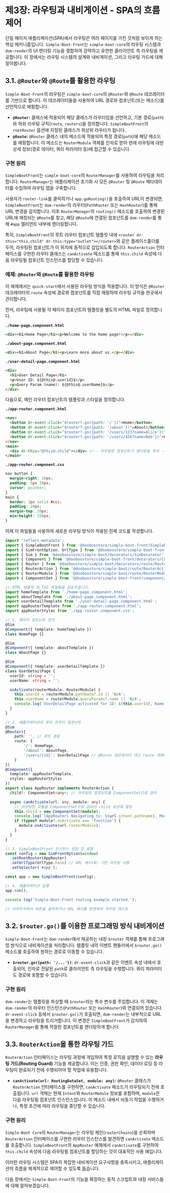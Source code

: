# 제3장: 라우팅과 내비게이션 - SPA의 흐름 제어

단일 페이지 애플리케이션(SPA)에서 라우팅은 여러 페이지를 가진 것처럼 보이게 하는 핵심 메커니즘입니다. `Simple-Boot-Front`는 `simple-boot-core`의 라우팅 시스템과 `dom-render`의 UI 렌더링 기능을 결합하여 강력하고 유연한 클라이언트 측 라우팅을 제공합니다. 이 장에서는 라우팅 시스템의 설계와 내비게이션, 그리고 라우팅 가드에 대해 알아봅니다.

## 3.1. `@Router`와 `@Route`를 활용한 라우팅

`Simple-Boot-Front`의 라우팅은 `simple-boot-core`의 `@Router`와 `@Route` 데코레이터를 기반으로 합니다. 이 데코레이터들을 사용하여 URL 경로와 컴포넌트(또는 메소드)를 선언적으로 매핑합니다.

-   **`@Router`:** 클래스에 적용되어 해당 클래스가 라우터임을 선언하고, 기본 경로(`path`)와 하위 라우팅 규칙(`route`, `routers`)을 정의합니다. `SimpleBootFront`의 `rootRouter` 옵션에 지정된 클래스가 최상위 라우터가 됩니다.
-   **`@Route`:** `@Router` 클래스 내의 메소드에 적용되어 특정 경로(`path`)에 해당 메소드를 매핑합니다. 이 메소드는 `RouterModule` 객체를 인자로 받아 현재 라우팅에 대한 상세 정보(경로 데이터, 쿼리 파라미터 등)에 접근할 수 있습니다.

### 구현 원리

`SimpleBootFront`는 `simple-boot-core`의 `RouterManager`를 사용하여 라우팅을 처리합니다. `RouterManager`는 애플리케이션 초기화 시 모든 `@Router` 및 `@Route` 메타데이터를 수집하여 라우팅 맵을 구축합니다.

사용자가 `router-link`를 클릭하거나 `app.goRouting()`을 호출하여 URL이 변경되면, `SimpleBootFront`는 `dom-render`의 라우터(`PathRouter` 또는 `HashRouter`)를 통해 URL 변경을 감지합니다. 이후 `RouterManager`의 `routing()` 메소드를 호출하여 변경된 URL에 매칭되는 `@Route`를 찾고, 해당 `@Route`에 연결된 컴포넌트를 `dom-render`를 통해 `#app` 엘리먼트 내부에 렌더링합니다.

특히, `SimpleBootFront`의 루트 라우터 컴포넌트 템플릿 내에 `<router dr-this="this.child" dr-this:type="outlet"></router>`와 같은 플레이스홀더를 두어, 라우팅된 컴포넌트가 이 위치에 동적으로 삽입되도록 합니다. `RouterAction` 인터페이스를 구현한 라우터 클래스는 `canActivate` 메소드를 통해 `this.child` 속성에 다음 라우팅될 컴포넌트 인스턴스를 할당할 수 있습니다.

### 예제: `@Router`와 `@Route`를 활용한 라우팅

이 예제에서는 `quick-start`에서 사용된 라우팅 방식을 적용합니다. 이 방식은 `@Router` 데코레이터의 `route` 속성에 경로와 컴포넌트를 직접 매핑하여 라우팅 규칙을 한곳에서 관리합니다.

먼저, 라우팅에 사용될 각 페이지 컴포넌트의 템플릿을 별도의 HTML 파일로 정의합니다.

**`./home-page.component.html`**
```html
<div><h1>Home Page</h1><p>Welcome to the home page!</p></div>
```

**`./about-page.component.html`**
```html
<div><h1>About Page</h1><p>Learn more about us.</p></div>
```

**`./user-detail-page.component.html`**
```html
<div>
  <h1>User Detail Page</h1>
  <p>User ID: ${@this@.userId}$</p>
  <p>Query Param (name): ${@this@.userName}$</p>
</div>
```

다음으로, 메인 라우터 컴포넌트의 템플릿과 스타일을 정의합니다.

**`./app-router.component.html`**
```html
<nav>
  <button dr-event-click="$router?.go({path: '/'})">Home</button>
  <button dr-event-click="$router?.go({path: '/about'})">About</button>
  <button dr-event-click="$router?.go({path: '/users/123?name=Alice'})">User 123 (Alice)</button>
  <button dr-event-click="$router?.go({path: '/users/456?name=Bob'})">User 456 (Bob)</button>
</nav>
<main>
  <div dr-this="@this@.child"></div> <!-- 라우팅된 컴포넌트가 렌더링될 위치 -->
</main>
```

**`./app-router.component.css`**
```css
nav button { 
  margin-right: 10px; 
  padding: 5px 10px; 
  cursor: pointer; 
}
main { 
  border: 1px solid #ccc; 
  padding: 20px; 
  margin-top: 20px; 
  min-height: 150px; 
}
```

이제 이 파일들을 사용하여 새로운 라우팅 방식이 적용된 전체 코드를 작성합니다.

```typescript
import 'reflect-metadata';
import { SimpleBootFront } from '@dooboostore/simple-boot-front/SimpleBootFront';
import { SimFrontOption, UrlType } from '@dooboostore/simple-boot-front/option/SimFrontOption';
import { Sim } from '@dooboostore/simple-boot/decorators/SimDecorator';
import { Component } from '@dooboostore/simple-boot-front/decorators/Component';
import { Router } from '@dooboostore/simple-boot/decorators/route/Router';
import { RouterAction } from '@dooboostore/simple-boot/route/RouterAction';
import { RouterModule } from '@dooboostore/simple-boot/route/RouterModule';
import { ComponentSet } from '@dooboostore/simple-boot-front/component/ComponentSet';

// HTML 템플릿 및 CSS 파일들을 임포트합니다.
import homeTemplate from './home-page.component.html';
import aboutTemplate from './about-page.component.html';
import userDetailTemplate from './user-detail-page.component.html';
import appRouterTemplate from './app-router.component.html';
import appRouterStyles from './app-router.component.css';

// 1. 페이지 컴포넌트 정의
@Sim
@Component({ template: homeTemplate })
class HomePage {}

@Sim
@Component({ template: aboutTemplate })
class AboutPage {}

@Sim
@Component({ template: userDetailTemplate })
class UserDetailPage {
  userId: string = '';
  userName: string = '';

  onActivate(routerModule: RouterModule) {
    this.userId = routerModule.pathData?.id || 'N/A';
    this.userName = routerModule.queryParams?.name || 'N/A';
    console.log(`UserDetailPage activated for ID: ${this.userId}, Name: ${this.userName}`);
  }
}

// 2. 애플리케이션의 루트 라우터 컴포넌트
@Sim
@Router({
    path: '', // 루트 경로
    route: {
        '/': HomePage,
        '/about': AboutPage,
        '/users/{id}': UserDetailPage // @Route 데코레이터 대신 route 객체에 직접 매핑
    }
})
@Component({
  template: appRouterTemplate,
  styles: appRouterStyles
})
export class AppRouter implements RouterAction {
  child?: ComponentSet<any>; // 라우팅된 컴포넌트를 ComponentSet으로 관리

  async canActivate(url: any, module: any) {
    // 라우팅된 모듈을 ComponentSet으로 감싸서 child 속성에 할당
    this.child = new ComponentSet(module);
    console.log(`[AppRouter] Navigating to: ${url.intent.pathname}, Module: ${module?.constructor.name}`);
    if (typeof module?.onActivate === 'function') {
      module.onActivate(url.routerModule);
    }
  }
}

// 3. SimpleBootFront 인스턴스 생성 및 설정
const config = new SimFrontOption(window)
  .setRootRouter(AppRouter)
  .setUrlType(UrlType.hash) // URL 해시(#) 기반 라우팅 사용
  .setSelector('#app');

const app = new SimpleBootFront(config);

// 4. 애플리케이션 실행
app.run();

console.log('Simple-Boot-Front routing example started.');

// 브라우저에서 버튼을 클릭하거나 URL 해시를 변경하여 라우팅 테스트
```

## 3.2. `$router.go()`를 이용한 프로그래밍 방식 내비게이션

`Simple-Boot-Front`는 `dom-render`에서 제공하는 내장 `$router` 객체를 통해 프로그래밍 방식으로 내비게이션을 처리합니다. 템플릿 내의 이벤트 핸들러에서 `$router.go()` 메소드를 호출하여 원하는 경로로 이동할 수 있습니다.

-   **`$router.go({path: '/...'})`**: `dr-event-click`과 같은 이벤트 속성 내에서 호출되어, 인자로 전달된 `path`로 클라이언트 측 라우팅을 수행합니다. 쿼리 파라미터도 경로에 포함할 수 있습니다.

### 구현 원리

`dom-render`는 템플릿을 파싱할 때 `$router`라는 특수 변수를 주입합니다. 이 객체는 `dom-render`의 라우터 인스턴스(`PathRouter` 또는 `HashRouter`)와 연결되어 있습니다. `dr-event-click` 등에서 `$router.go()`가 호출되면, `dom-render`는 내부적으로 URL을 변경하고 라우팅을 트리거합니다. 이 변경은 `SimpleBootFront`가 감지하여 `RouterManager`를 통해 적절한 컴포넌트를 렌더링하게 합니다.

## 3.3. `RouterAction`을 통한 라우팅 가드

`RouterAction` 인터페이스는 라우팅 과정에 개입하여 특정 로직을 실행할 수 있는 **라우팅 가드(Routing Guard)** 기능을 제공합니다. 이는 인증, 권한 확인, 데이터 로딩 등 라우팅이 완료되기 전에 수행되어야 할 작업에 유용합니다.

-   **`canActivate(url: RoutingDataSet, module: any)`:** `@Router` 클래스가 `RouterAction` 인터페이스를 구현하면, `canActivate` 메소드가 라우팅되기 전에 호출됩니다. `url` 객체는 현재 `Intent`와 `RouterModule` 정보를 포함하며, `module`은 다음 라우팅될 컴포넌트 인스턴스입니다. 이 메소드 내에서 비동기 작업을 수행하거나, 특정 조건에 따라 라우팅을 중단할 수 있습니다.

### 구현 원리

`Simple-Boot Core`의 `RouterManager`는 라우팅 체인(`routerChains`)을 순회하며 `RouterAction` 인터페이스를 구현한 라우터 인스턴스를 발견하면 `canActivate` 메소드를 호출합니다. `SimpleBootFront`의 `AppRouter` 예제에서 `canActivate`를 구현하여 `this.child` 속성에 다음 라우팅될 컴포넌트를 할당하는 것이 대표적인 사용 예입니다.

이러한 라우팅 시스템은 SPA의 복잡한 내비게이션 요구사항을 충족시키고, 애플리케이션의 흐름을 체계적으로 제어할 수 있도록 돕습니다.

다음 장에서는 `Simple-Boot-Front`의 기능을 확장하는 동적 스크립트와 내장 서비스들에 대해 알아보겠습니다.
